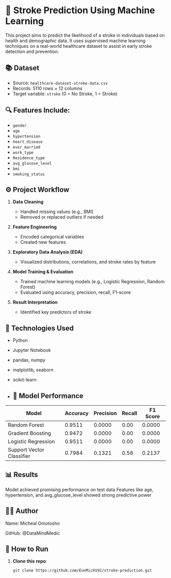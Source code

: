 # 🧠 Stroke Prediction Using Machine Learning

This project aims to predict the likelihood of a stroke in individuals based on health and demographic data. It uses supervised machine learning techniques on a real-world healthcare dataset to assist in early stroke detection and prevention.

## 📚 Dataset

- Source: `healthcare-dataset-stroke-data.csv`
- Records: 5110 rows × 12 columns
- Target variable: `stroke` (0 = No Stroke, 1 = Stroke)

## 🔍 Features Include:

- `gender`
- `age`
- `hypertension`
- `heart_disease`
- `ever_married`
- `work_type`
- `Residence_type`
- `avg_glucose_level`
- `bmi`
- `smoking_status`

## ⚙️ Project Workflow

1. **Data Cleaning**  
   - Handled missing values (e.g., BMI)
   - Removed or replaced outliers if needed

2. **Feature Engineering**  
   - Encoded categorical variables
   - Created new features 

3. **Exploratory Data Analysis (EDA)**  
   - Visualized distributions, correlations, and stroke rates by feature

4. **Model Training & Evaluation**  
   - Trained machine learning models (e.g., Logistic Regression, Random Forest)
   - Evaluated using accuracy, precision, recall, F1-score

5. **Result Interpretation**  
   - Identified key predictors of stroke

## 🧰 Technologies Used

- Python
- Jupyter Notebook
- pandas, numpy
- matplotlib, seaborn
- scikit-learn

- ## 🧪 Model Performance

| Model                    | Accuracy | Precision | Recall | F1 Score |
|--------------------------|----------|-----------|--------|----------|
| Random Forest            | 0.9511   | 0.0000    | 0.00   | 0.0000   |
| Gradient Boosting        | 0.9472   | 0.0000    | 0.00   | 0.0000   |
| Logistic Regression      | 0.9511   | 0.0000    | 0.00   | 0.0000   |
| Support Vector Classifier| 0.7984   | 0.1321    | 0.56   | 0.2137   |

## 📊 Results

Model achieved promising performance on test data
Features like age, hypertension, and avg_glucose_level showed strong predictive power

## 🙋‍♂️ Author
Name: Micheal Omotosho

GitHub: @DataMindMedic

## 🚀 How to Run

1. **Clone this repo**:
   ```bash
   git clone https://github.com/EunMic9192/stroke-prediction.git

